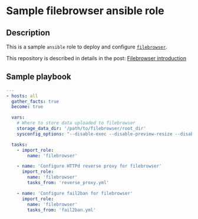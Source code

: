 # Sample filebrowser ansible role

## Description

This is a sample `ansible` role to deploy and configure [`filebrowser`](https://github.com/filebrowser/filebrowser).

This repository is described in details in the post: [Filebrowser introduction](#)

## Sample playbook

```yaml
---
- hosts: all
  gather_facts: true
  become: true

  vars:
    # Where to store data uploaded to filebrowser
    storage_data_dir: '/path/to/filebrowser/root_dir'
    sysconfig_options: "--disable-exec --disable-preview-resize --disable-thumbnails --address 127.0.0.1 --port 8080 --baseurl '/private/location/' --username admin"

  tasks:
    - import_role:
        name: 'filebrowser'

    - name: 'Configure HTTPd reverse proxy for filebrowser'
      import_role:
        name: 'filebrowser'
        tasks_from: 'reverse_proxy.yml'

    - name: 'Configure fail2ban for filebrowser'
      import_role:
        name: 'filebrowser'
        tasks_from: 'fail2ban.yml'
```
